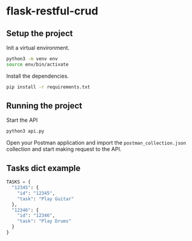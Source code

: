 # flask-restful-crud

## Setup the project

Init a virtual environment.

```bash
python3 -m venv env
source env/bin/activate 
```

Install the dependencies.

```bash
pip install -r requirements.txt 
```

## Running the project

Start the API

```bash
python3 api.py 
```

Open your Postman application and import the `postman_collection.json` collection and start making request to the API.

## Tasks dict example

```python
TASKS = {
  "12345": {
    "id": "12345",
    "task": "Play Guitar"
  },
  "12346": {
    "id": "12346",
    "task": "Play Drums"
  }
}
```
